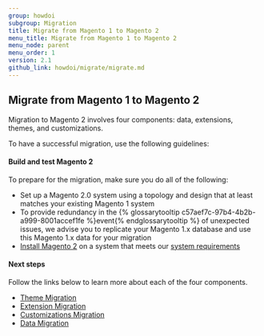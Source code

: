```yaml
---
group: howdoi
subgroup: Migration
title: Migrate from Magento 1 to Magento 2
menu_title: Migrate from Magento 1 to Magento 2
menu_node: parent
menu_order: 1
version: 2.1
github_link: howdoi/migrate/migrate.md
---
```


## Migrate from Magento 1 to Magento 2
Migration to Magento 2 involves four components: data, extensions, themes, and customizations. 

To have a successful migration, use the following guidelines:

<h4>Build and test Magento 2</h4>

To prepare for the migration, make sure you do all of the following:

* Set up a Magento 2.0 system using a topology and design that at least matches your existing Magento 1 system
* To provide redundancy in the {% glossarytooltip c57aef7c-97b4-4b2b-a999-8001accef1fe %}event{% endglossarytooltip %} of unexpected issues, we advise you to replicate your Magento 1.x database and use this Magento 1.x data for your migration
* <a href="{{ page.baseurl }}/install-gde/bk-install-guide.html">Install Magento 2</a> on a system that meets our <a href="{{ page.baseurl }}/install-gde/system-requirements.html">system requirements</a>

<h4>Next steps</h4>

Follow the links below to learn more about each of the four components.

* <a href="{{ page.baseurl }}/howdoi/migrate/migrate-themes.html">Theme Migration</a>
* <a href="{{ page.baseurl }}/howdoi/migrate/migrate-extensions.html">Extension Migration</a>
* <a href="{{ page.baseurl }}/howdoi/migrate/migrate-code.html">Customizations Migration</a>
* <a href="{{ page.baseurl }}/howdoi/migrate/migrate-data.html">Data Migration</a>
